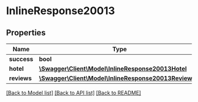 # InlineResponse20013

## Properties
Name | Type | Description | Notes
------------ | ------------- | ------------- | -------------
**success** | **bool** |  | [optional] 
**hotel** | [**\Swagger\Client\Model\InlineResponse20013Hotel**](InlineResponse20013Hotel.md) |  | [optional] 
**reviews** | [**\Swagger\Client\Model\InlineResponse20013Reviews[]**](InlineResponse20013Reviews.md) |  | [optional] 

[[Back to Model list]](../../README.md#documentation-for-models) [[Back to API list]](../../README.md#documentation-for-api-endpoints) [[Back to README]](../../README.md)

